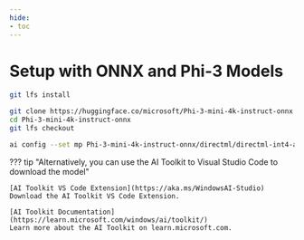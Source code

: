 ```yaml
---
hide:
- toc
---
```

# Setup with ONNX and Phi-3 Models

```bash title="Install Git LFS"
git lfs install
```

```bash title="Clone the Phi-3 ONNX Model Repository"
git clone https://huggingface.co/microsoft/Phi-3-mini-4k-instruct-onnx
cd Phi-3-mini-4k-instruct-onnx
git lfs checkout
```

```bash title="Configure the Model Path"
ai config --set mp Phi-3-mini-4k-instruct-onnx/directml/directml-int4-awq-block-128
```

??? tip "Alternatively, you can use the AI Toolkit to Visual Studio Code to download the model"

    [AI Toolkit VS Code Extension](https://aka.ms/WindowsAI-Studio)  
    Download the AI Toolkit VS Code Extension.  

    [AI Toolkit Documentation](https://learn.microsoft.com/windows/ai/toolkit/)  
    Learn more about the AI Toolkit on learn.microsoft.com.



